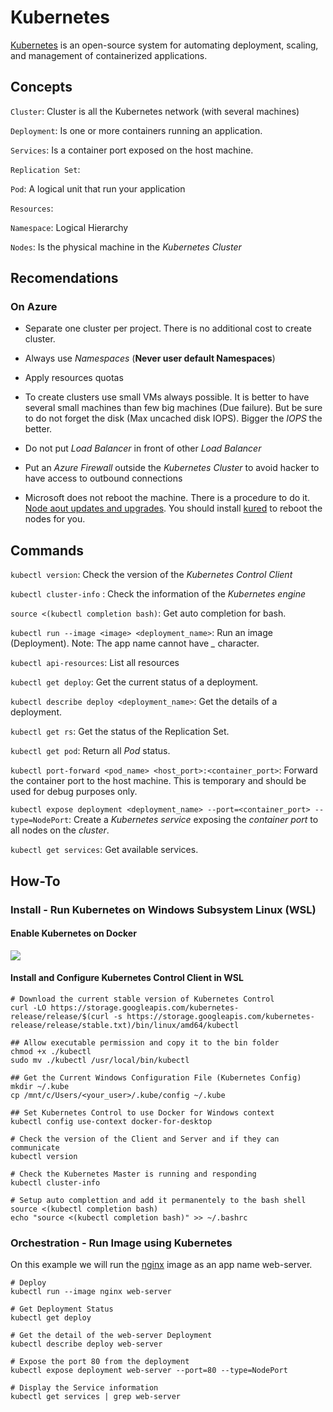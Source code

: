 # Kubernetes

[Kubernetes]( https://kubernetes.io/ ) is an open-source system for automating deployment, scaling, and management of containerized applications.

## Concepts

`Cluster`: Cluster is all the Kubernetes network (with several machines)

`Deployment`: Is one or more containers running an application.

`Services`: Is a container port exposed on the host machine.

`Replication Set`:

`Pod`: A logical unit that run your application

`Resources`: 

`Namespace`: Logical Hierarchy

`Nodes`: Is the physical machine in the *Kubernetes Cluster*

## Recomendations

### On Azure 

- Separate one cluster per project. There is no additional cost to create cluster.

- Always use *Namespaces* (**Never user default Namespaces**)

- Apply resources quotas 

- To create clusters use small VMs always possible. It is better to have several small machines than few big machines (Due failure). But be sure to do not forget the disk (Max uncached disk IOPS). Bigger the *IOPS* the better.

- Do not put *Load Balancer* in front of other *Load Balancer*

- Put an *Azure Firewall* outside the *Kubernetes Cluster* to avoid hacker to have access to outbound connections

- Microsoft does not reboot the machine. There is a procedure to do it. [Node aout updates and upgrades](http://tinyurl.com/wphp8jw). You should install [kured]() to reboot the nodes for you.

## Commands

`kubectl version`: Check the version of the *Kubernetes Control Client*

`kubectl cluster-info` : Check the information of the *Kubernetes engine*

`source <(kubectl completion bash)`: Get auto completion for bash.

`kubectl run --image <image> <deployment_name>`: Run an image (Deployment). Note: The app name cannot have *_* character.

`kubectl api-resources`: List all resources

`kubectl get deploy`: Get the current status of a deployment.

`kubectl describe deploy <deployment_name>`: Get the details of a deployment.

`kubectl get rs`: Get the status of the Replication Set.

`kubectl get pod`: Return all *Pod* status.

`kubectl port-forward <pod_name> <host_port>:<container_port>`: Forward the container port to the host machine. This is temporary and should be used for debug purposes only.

`kubectl expose deployment <deployment_name> --port=<container_port> --type=NodePort`: Create a *Kubernetes service* exposing the *container port* to all nodes on the *cluster*. 

`kubectl get services`: Get available services.

## How-To

### Install - Run Kubernetes on Windows Subsystem Linux (WSL)

#### Enable Kubernetes on Docker

![](http://tinyurl.com/yabue3r2)

#### Install and Configure Kubernetes Control Client in WSL

```shell
# Download the current stable version of Kubernetes Control
curl -LO https://storage.googleapis.com/kubernetes-release/release/$(curl -s https://storage.googleapis.com/kubernetes-release/release/stable.txt)/bin/linux/amd64/kubectl 

## Allow executable permission and copy it to the bin folder
chmod +x ./kubectl 
sudo mv ./kubectl /usr/local/bin/kubectl

## Get the Current Windows Configuration File (Kubernetes Config)
mkdir ~/.kube
cp /mnt/c/Users/<your_user>/.kube/config ~/.kube

## Set Kubernetes Control to use Docker for Windows context 
kubectl config use-context docker-for-desktop

# Check the version of the Client and Server and if they can communicate
kubectl version

# Check the Kubernetes Master is running and responding
kubectl cluster-info

# Setup auto complettion and add it permanentely to the bash shell
source <(kubectl completion bash)
echo "source <(kubectl completion bash)" >> ~/.bashrc
```

### Orchestration - Run Image using Kubernetes

On this example we will run the [nginx](https://nginx.org/en/) image as an app name web-server.

```shell
# Deploy 
kubectl run --image nginx web-server

# Get Deployment Status
kubectl get deploy

# Get the detail of the web-server Deployment
kubectl describe deploy web-server

# Expose the port 80 from the deployment
kubectl expose deployment web-server --port=80 --type=NodePort

# Display the Service information
kubectl get services | grep web-server
```








